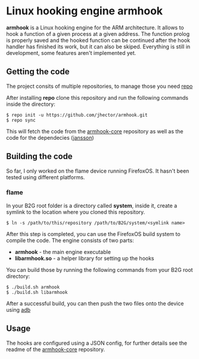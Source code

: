 # Linux hooking engine armhook
**armhook** is a Linux hooking engine for the ARM architecture. It allows to hook a function of a given process at a given address. The function prolog is properly saved and the hooked function can be continued after the hook handler has finished its work, but it can also be skiped. Everything is still in development, some features aren't implemented yet.

## Getting the code
The project consits of multiple repositories, to manage those you need [repo](http://source.android.com/source/downloading.html#installing-repo)

After installing **repo** clone this repository and run the following commands inside the directory:
```
$ repo init -u https://github.com/jhector/armhook.git
$ repo sync
```
This will fetch the code from the [armhook-core](https://github.com/jhector/armhook-core) repository as well as the code for the dependecies ([jansson](https://github.com/akheron/jansson))

## Building the code
So far, I only worked on the flame device running FirefoxOS. It hasn't been tested using different platforms.

### flame
In your B2G root folder is a directory called **system**, inside it, create a symlink to the location where you cloned this repository.
```
$ ln -s /path/to/this/repository /path/to/B2G/system/<symlink name>
```
After this step is completed, you can use the FirefoxOS build system to compile the code. The engine consists of two parts:
  * **armhook** - the main engine executable
  * **libarmhook.so** - a helper library for setting up the hooks

You can build those by running the following commands from your B2G root directory:
```
$ ./build.sh armhook
$ ./build.sh libarmhook
```

After a successful build, you can then push the two files onto the device using [adb](http://developer.android.com/tools/help/adb.html)

## Usage
The hooks are configured using a JSON config, for further details see the readme of the [armhook-core](https://github.com/jhector/armhook-core) repository.
